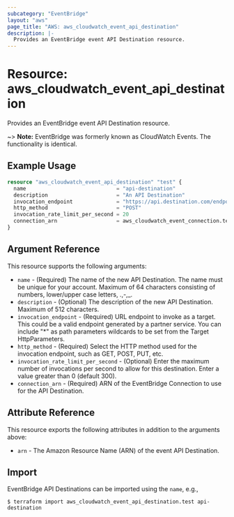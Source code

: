 ```yaml
---
subcategory: "EventBridge"
layout: "aws"
page_title: "AWS: aws_cloudwatch_event_api_destination"
description: |-
  Provides an EventBridge event API Destination resource.
---
```


# Resource: aws_cloudwatch_event_api_destination

Provides an EventBridge event API Destination resource.

~> **Note:** EventBridge was formerly known as CloudWatch Events. The functionality is identical.

## Example Usage

```terraform
resource "aws_cloudwatch_event_api_destination" "test" {
  name                             = "api-destination"
  description                      = "An API Destination"
  invocation_endpoint              = "https://api.destination.com/endpoint"
  http_method                      = "POST"
  invocation_rate_limit_per_second = 20
  connection_arn                   = aws_cloudwatch_event_connection.test.arn
}
```

## Argument Reference

This resource supports the following arguments:

* `name` - (Required) The name of the new API Destination. The name must be unique for your account. Maximum of 64 characters consisting of numbers, lower/upper case letters, .,-,_.
* `description` - (Optional) The description of the new API Destination. Maximum of 512 characters.
* `invocation_endpoint` - (Required) URL endpoint to invoke as a target. This could be a valid endpoint generated by a partner service. You can include "*" as path parameters wildcards to be set from the Target HttpParameters.
* `http_method` - (Required) Select the HTTP method used for the invocation endpoint, such as GET, POST, PUT, etc.
* `invocation_rate_limit_per_second` - (Optional) Enter the maximum number of invocations per second to allow for this destination. Enter a value greater than 0 (default 300).
* `connection_arn` - (Required) ARN of the EventBridge Connection to use for the API Destination.

## Attribute Reference

This resource exports the following attributes in addition to the arguments above:

* `arn` - The Amazon Resource Name (ARN) of the event API Destination.

## Import

EventBridge API Destinations can be imported using the `name`, e.g.,

```console
$ terraform import aws_cloudwatch_event_api_destination.test api-destination
```
